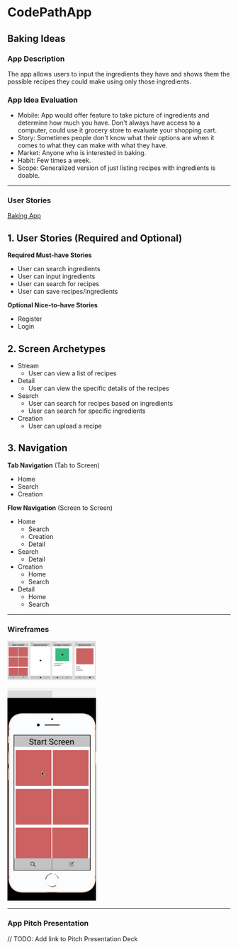 # CodePathApp

## Baking Ideas

### App Description
The app allows users to input the ingredients they have and shows them the possible recipes they could make using only those ingredients.

### App Idea Evaluation

- Mobile: App would offer feature to take picture of ingredients and determine how much you have. Don't always have access to a computer, could use it grocery store to evaluate your shopping cart.
- Story: Sometimes people don't know what their options are when it comes to what they can make with what they have.
- Market: Anyone who is interested in baking.
- Habit: Few times a week.
- Scope: Generalized version of just listing recipes with ingredients is doable.

---

### User Stories

[Baking App](https://hackmd.io/SR5ovxoOTQ6cCrvQ33qnGw?edit)

## 1. User Stories (Required and Optional)

**Required Must-have Stories**

 * User can search ingredients
 * User can input ingredients
 * User can search for recipes
 * User can save recipes/ingredients

**Optional Nice-to-have Stories**

 * Register
 * Login

## 2. Screen Archetypes

 * Stream
   * User can view a list of recipes
 * Detail
   * User can view the specific details of the recipes
 * Search
   * User can search for recipes based on ingredients
   * User can search for specific ingredients
 * Creation
   * User can upload a recipe

## 3. Navigation

**Tab Navigation** (Tab to Screen)

 * Home
 * Search
 * Creation

**Flow Navigation** (Screen to Screen)

 * Home
   * Search
   * Creation
   * Detail
 * Search
   * Detail
 * Creation
   * Home
   * Search
 * Detail
   * Home
   * Search
---

### Wireframes
<img src="https://github.com/group18-iOS/CodePathApp/blob/master/Wireframe%20layout.png" width=200><br>

<img src="https://github.com/group18-iOS/CodePathApp/blob/master/wireframes.gif" width=200><br>

---

### App Pitch Presentation
// TODO: Add link to Pitch Presentation Deck

